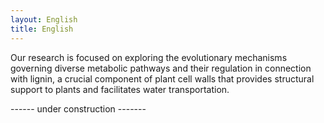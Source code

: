 ```yaml
---
layout: English
title: English
---
```


Our research is focused on exploring the evolutionary mechanisms governing diverse metabolic pathways and their regulation in connection with lignin, a crucial component of plant cell walls that provides structural support to plants and facilitates water transportation.

------ under construction -------
